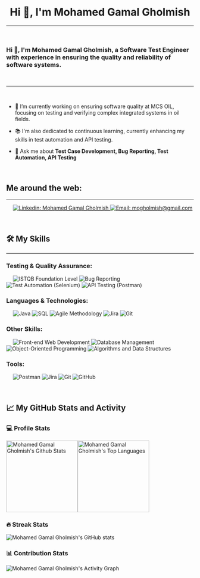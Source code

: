<h1 align="center">Hi 👋, I'm Mohamed Gamal Gholmish</h1>


-------------------
&emsp;
<h3 align="left">Hi 👋, I'm Mohamed Gamal Gholmish, a Software Test Engineer with experience in ensuring the quality and reliability of software systems.</h3>
&emsp;

-------------------
&emsp;

- 🔭 I’m currently working on ensuring software quality at MCS OIL, focusing on testing and verifying complex integrated systems in oil fields.
- 📚 I'm also dedicated to continuous learning, currently enhancing my skills in test automation and API testing.

- 💬 Ask me about **Test Case Development, Bug Reporting, Test Automation, API Testing**

&emsp;

## Me around the web:
-------------------


&emsp;
<a href="https://www.linkedin.com/in/mohamed-gamal-gholmish/">
    ![Linkedin: Mohamed Gamal Gholmish](https://img.shields.io/badge/-Mohamed%20Gamal%20Gholmish-blue?style=flat-square&logo=Linkedin&logoColor=white)
</a>
<a href="mailto:mogholmish@gmail.com">
    ![Email: mogholmish@gmail.com](https://img.shields.io/badge/-mogholmish%40gmail.com-red?style=flat-square&logo=gmail&logoColor=white)
</a>

&emsp;

## 🛠️ My Skills
-------------------
### Testing & Quality Assurance:
&emsp;
![ISTQB Foundation Level](https://img.shields.io/badge/-ISTQB%20Foundation%20Level-blue)
![Bug Reporting](https://img.shields.io/badge/-Bug%20Reporting-blue)
![Test Automation (Selenium)](https://img.shields.io/badge/-Test%20Automation%20(Selenium)-blue)
![API Testing (Postman)](https://img.shields.io/badge/-API%20Testing%20(Postman)-blue)
### Languages & Technologies:
&emsp;
![Java](https://img.shields.io/badge/-Java-blue)
![SQL](https://img.shields.io/badge/-SQL-blue)
![Agile Methodology](https://img.shields.io/badge/-Agile%20Methodology-blue)
![Jira](https://img.shields.io/badge/-Jira-blue)
![Git](https://img.shields.io/badge/-Git-blue)

### Other Skills:
&emsp;
![Front-end Web Development](https://img.shields.io/badge/-Front--end%20Web%20Development-blue)
![Database Management](https://img.shields.io/badge/-Database%20Management-blue)
![Object-Oriented Programming](https://img.shields.io/badge/-Object--Oriented%20Programming-blue)
![Algorithms and Data Structures](https://img.shields.io/badge/-Algorithms%20and%20Data%20Structures-blue)

### Tools:
&emsp;
![Postman](https://img.shields.io/badge/-Postman-blue)
![Jira](https://img.shields.io/badge/-Jira-blue)
![Git](https://img.shields.io/badge/-Git-blue)
![GitHub](https://img.shields.io/badge/-GitHub-blue)

&emsp;

## 📈 My GitHub Stats and Activity

### 💻 Profile Stats

<img alt="Mohamed Gamal Gholmish's Github Stats" src="https://github-readme-stats.vercel.app/api/?username=berkeli&show_icons=true&include_all_commits=true&count_private=true&theme=react&hide_border=true&bg_color=1F222E&title_color=F85D7F&icon_color=F8D866" height="192px"/><img alt="Mohamed Gamal Gholmish's Top Languages" src="https://github-readme-stats.vercel.app/api/top-langs/?username=berkeli&langs_count=8&layout=compact&theme=react&hide_border=true&bg_color=1F222E&title_color=F85D7F&icon_color=F8D866" height="192px"/>


### 🔥 Streak Stats

![Mohamed Gamal Gholmish's GitHub stats](https://github-readme-streak-stats.herokuapp.com/?user=berkeli&theme=tokyonight)

### 📊 Contribution Stats

<img alt="Mohamed Gamal Gholmish's Activity Graph" src="https://github-readme-activity-graph.cyclic.app/graph/?username=berkeli&bg_color=1F222E&color=F8D866&line=F85D7F&point=FFFFFF&hide_border=true" />
